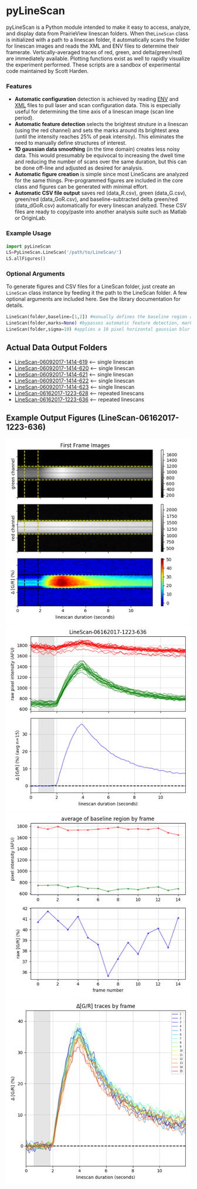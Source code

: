 # pyLineScan
pyLineScan is a Python module intended to make it easy to access, analyze, and display data from PrairieView linescan folders. When the`LineScan` class is initialized with a path to a linescan folder, it automatically scans the folder for linescan images and reads the XML and ENV files to determine their framerate. Vertically-averaged traces of red, green, and delta(green/red) are immediately available. Plotting functions exist as well to rapidly visualize the experiment performed. These scripts are a sandbox of experimental code maintained by Scott Harden.

### Features
* **Automatic configuration** detection is achieved by reading [ENV](../data/linescan/realistic/LineScan-06162017-1223-628/LineScan-06162017-1223-628.env) and [XML](../data/linescan/realistic/LineScan-06162017-1223-628/LineScan-06162017-1223-628.xml) files to pull laser and scan configuration data. This is especially useful for determining the time axis of a linescan image (scan line period).
* **Automatic feature detection** selects the brightest struture in a linescan (using the red channel) and sets the marks around its brightest area (until the intensity reaches 25% of peak intensity). This eliminates the need to manually define structures of interest.
* **1D gaussian data smoothing** (in the time domain) creates less noisy data. This would presumably be equivocal to increasing the dwell time and reducing the number of scans over the same duration, but this can be done off-line and adjusted as desired for analysis.
* **Automatic figure creation** is simple since most LineScans are analyzed for the same things. Pre-programmed figures are included in the core class and figures can be generated with minimal effort.
* **Automatic CSV file output** saves red (data_R.csv), green (data_G.csv), green/red (data_GoR.csv), and baseline-subtracted delta green/red (data_dGoR.csv) automatically for every linescan analyzed. These CSV files are ready to copy/paste into another analysis suite such as Matlab or OriginLab.

### Example Usage
```Python
import pyLineScan
LS=PyLineScan.LineScan('/path/to/LineScan/')
LS.allFigures()
```
### Optional Arguments
To generate figures and CSV files for a LineScan folder, just create an `LineScan` class instance by feeding it the path to the LineScan folder. A few optional arguments are included here. See the library documentation for details.
```python
LineScan(folder,baseline=[1,2]) #manually defines the baseline region as between 1 and 2 seconds
LineScan(folder,marks=None) #bypasses automatic feature detection, markers to pixels 10 and 20
LineScan(folder,sigma=10) #applies a 10 pixel horizontal gaussian blur to the image to smooth its data
```
## Actual Data Output Folders 
* [LineScan-06092017-1414-619](../data/linescan/realistic/LineScan-06092017-1414-619/analysis) <-- single linescan
* [LineScan-06092017-1414-620](../data/linescan/realistic/LineScan-06092017-1414-620/analysis) <-- single linescan
* [LineScan-06092017-1414-621](../data/linescan/realistic/LineScan-06092017-1414-621/analysis) <-- single linescan
* [LineScan-06092017-1414-622](../data/linescan/realistic/LineScan-06092017-1414-622/analysis) <-- single linescan
* [LineScan-06092017-1414-623](../data/linescan/realistic/LineScan-06092017-1414-623/analysis) <-- single linescan
* [LineScan-06162017-1223-628](../data/linescan/realistic/LineScan-06162017-1223-628/analysis) <-- repeated linescans
* [LineScan-06162017-1223-636](../data/linescan/realistic/LineScan-06162017-1223-628/analysis) <-- repeated linescans

## Example Output Figures (LineScan-06162017-1223-636)
![](/data/linescan/realistic/LineScan-06162017-1223-636/analysis/fig_01_img.png)
![](/data/linescan/realistic/LineScan-06162017-1223-636/analysis/fig_02_avg.png)
![](/data/linescan/realistic/LineScan-06162017-1223-636/analysis/fig_03_drift1.png)
![](/data/linescan/realistic/LineScan-06162017-1223-636/analysis/fig_04_drift2.png)
